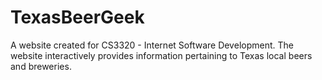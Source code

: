 # TexasBeerGeek
A website created for CS3320 - Internet Software Development.  The website interactively provides information pertaining to Texas local beers and breweries.

